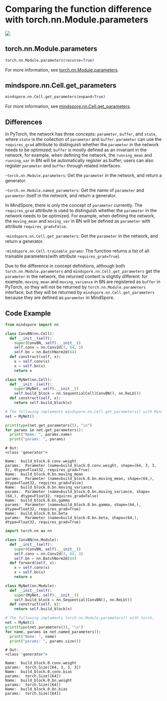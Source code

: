 # Comparing the function difference with torch.nn.Module.parameters

<a href="https://gitee.com/mindspore/docs/blob/master/docs/mindspore/source_en/note/api_mapping/pytorch_diff/GetParams.md" target="_blank"><img src="https://mindspore-website.obs.cn-north-4.myhuaweicloud.com/website-images/master/resource/_static/logo_source_en.png"></a>

## torch.nn.Module.parameters

```python
torch.nn.Module.parameters(recurse=True)
```

For more information, see [torch.nn.Module.parameters](https://pytorch.org/docs/1.5.0/nn.html#torch.nn.Module.parameters).

## mindspore.nn.Cell.get_parameters

```python
mindspore.nn.Cell.get_parameters(expand=True)
```

For more information, see [mindspore.nn.Cell.get_parameters](https://mindspore.cn/docs/api/en/master/api_python/nn/mindspore.nn.Cell.html#mindspore.nn.Cell.get_parameters).

## Differences

In PyTorch, the network has three concepts: `parameter`, `buffer`, and `state`, where `state` is the collection of `parameter` and `buffer`. `parameter` can use the `requires_grad` attribute to distinguish whether the `parameter` in the network needs to be optimized; `buffer` is mostly defined as an invariant in the network, for example, when defining the network, the `running_mean` and `running_var` in BN will be automatically register as buffer; users can also register `parameter` and `buffer` through related interfaces.

-`torch.nn.Module.parameters`: Get the `parameter` in the network, and return a generator.

-`torch.nn.Module.named_parameters`: Get the name of  `parameter` and  `parameter` itself in the network, and return a generator.

In MindSpore, there is only the concept of `parameter` currently. The `requires_grad` attribute is used to distinguish whether the `parameter` in the network needs to be optimized. For example, when defining the network, the `moving_mean` and `moving_var` in BN will be defined as `parameter` with attribute `requires_grad=False`.

-`mindspore.nn.Cell.get_parameters`: Get the `parameter` in the network, and return a generator.

-`mindspore.nn.Cell.trainable_params`: The function returns a list of all trainable parameters(with attribute `requires_grad=True`).

Due to the difference in concept definitions, although both `torch.nn.Module.parameters` and `mindspore.nn.Cell.get_parameters` get the `parameter` in the network, the returned content is slightly different: for example, `moving_mean` and `moving_variance`  in BN are registered as `buffer` in PyTorch, so they will not be returned by `torch.nn.Module.parameters` interface, but they will be returned by  `mindspore.nn.Cell.get_parameters` because they are defined as `parameter` in MindSpore.

## Code Example

```python
from mindspore import nn

class ConvBN(nn.Cell):
  def __init__(self):
    super(ConvBN, self).__init__()
    self.conv = nn.Conv2d(3, 64, 3)
    self.bn = nn.BatchNorm2d(64)
  def construct(self, x):
    x = self.conv(x)
    x = self.bn(x)
    return x

class MyNet(nn.Cell):
  def __init__(self):
    super(MyNet, self).__init__()
    self.build_block = nn.SequentialCell(ConvBN(), nn.ReLU())
  def construct(self, x):
    return self.build_block(x)

# The following implements mindspore.nn.Cell.get_parameters() with MindSpore.
net = MyNet()

print(type(net.get_parameters()), "\n")
for params in net.get_parameters():
  print("Name: ", params.name)
  print("params: ", params)
```

```text
# Out:
<class 'generator'>

Name:  build_block.0.conv.weight
params:  Parameter (name=build_block.0.conv.weight, shape=(64, 3, 3, 3), dtype=Float32, requires_grad=True)
Name:  build_block.0.bn.moving_mean
params:  Parameter (name=build_block.0.bn.moving_mean, shape=(64,), dtype=Float32, requires_grad=False)
Name:  build_block.0.bn.moving_variance
params:  Parameter (name=build_block.0.bn.moving_variance, shape=(64,), dtype=Float32, requires_grad=False)
Name:  build_block.0.bn.gamma
params:  Parameter (name=build_block.0.bn.gamma, shape=(64,), dtype=Float32, requires_grad=True)
Name:  build_block.0.bn.beta
params:  Parameter (name=build_block.0.bn.beta, shape=(64,), dtype=Float32, requires_grad=True)
```

```python
import torch.nn as nn

class ConvBN(nn.Module):
  def __init__(self):
    super(ConvBN, self).__init__()
    self.conv = nn.Conv2d(3, 64, 3)
    self.bn = nn.BatchNorm2d(64)
  def forward(self, x):
    x = self.conv(x)
    x = self.bn(x)
    return x

class MyNet(nn.Module):
  def __init__(self):
    super(MyNet, self).__init__()
    self.build_block = nn.Sequential(ConvBN(), nn.ReLU())
  def construct(self, x):
    return self.build_block(x)

# The following implements torch.nn.Module.parameters() with torch.
net = MyNet()
print(type(net.parameters()), "\n")
for name, params in net.named_parameters():
  print("Name: ", name)
  print("params: ", params.size())
```

```text
# Out:
<class 'generator'>

Name:  build_block.0.conv.weight
params:  torch.Size([64, 3, 3, 3])
Name:  build_block.0.conv.bias
params:  torch.Size([64])
Name:  build_block.0.bn.weight
params:  torch.Size([64])
Name:  build_block.0.bn.bias
params:  torch.Size([64])
```
